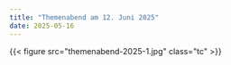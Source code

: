 ```yaml
---
title: "Themenabend am 12. Juni 2025"
date: 2025-05-16
---
```


{{< figure src="themenabend-2025-1.jpg" class="tc" >}}
